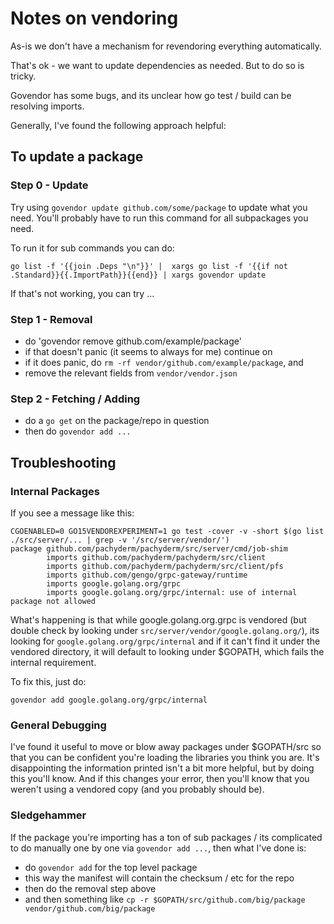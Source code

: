 # Notes on vendoring

As-is we don't have a mechanism for revendoring everything automatically.

That's ok - we want to update dependencies as needed. But to do so is tricky.

Govendor has some bugs, and its unclear how go test / build can be resolving imports.

Generally, I've found the following approach helpful:


## To update a package

### Step 0 - Update

Try using `govendor update github.com/some/package` to update what you need. You'll probably have to run this command for all subpackages you need.

To run it for sub commands you can do:

`go list -f '{{join .Deps "\n"}}' |  xargs go list -f '{{if not .Standard}}{{.ImportPath}}{{end}} | xargs govendor update`

If that's not working, you can try ...

### Step 1 - Removal

- do 'govendor remove github.com/example/package'
- if that doesn't panic (it seems to always for me) continue on
- if it does panic, do `rm -rf vendor/github.com/example/package`, and
- remove the relevant fields from `vendor/vendor.json`

### Step 2 - Fetching / Adding

- do a `go get` on the package/repo in question
- then do `govendor add ...`


## Troubleshooting

### Internal Packages

If you see a message like this:

```shell
CGOENABLED=0 GO15VENDOREXPERIMENT=1 go test -cover -v -short $(go list ./src/server/... | grep -v '/src/server/vendor/')
package github.com/pachyderm/pachyderm/src/server/cmd/job-shim
        imports github.com/pachyderm/pachyderm/src/client
        imports github.com/pachyderm/pachyderm/src/client/pfs
        imports github.com/gengo/grpc-gateway/runtime
        imports google.golang.org/grpc
        imports google.golang.org/grpc/internal: use of internal package not allowed
```

What's happening is that while google.golang.org.grpc is vendored (but double check by looking under `src/server/vendor/google.golang.org/`), its looking for
`google.golang.org/grpc/internal` and if it can't find it under the vendored directory, it will default to looking under $GOPATH, which fails the internal requirement.


To fix this, just do:

    govendor add google.golang.org/grpc/internal


### General Debugging

I've found it useful to move or blow away packages under $GOPATH/src so that you can be confident you're loading the libraries you think you are. It's disappointing the information printed isn't a bit more helpful, but by doing this you'll know. And if this changes your error, then you'll know that you weren't using a vendored copy (and you probably should be).


### Sledgehammer

If the package you're importing has a ton of sub packages / its complicated to do manually one by one via `govendor add ...`, then what I've done is:

- do `govendor add` for the top level package
- this way the manifest will contain the checksum / etc for the repo
- then do the removal step above
- and then something like `cp -r $GOPATH/src/github.com/big/package vendor/github.com/big/package`
